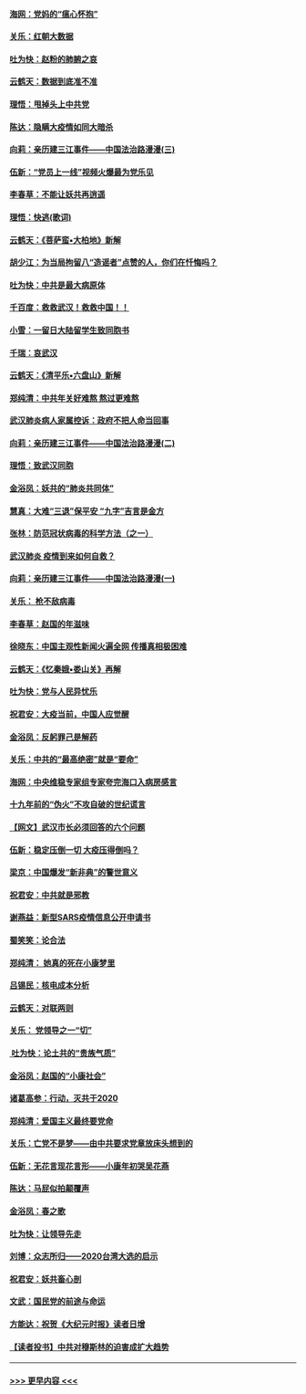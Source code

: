 #### [海网：党妈的“瘟心怀抱”](../pages/nsc993/n11840740.md?t=02050301) 
#### [关乐：红朝大数据](../pages/nsc993/n11840675.md?t=02050301) 
#### [吐为快：赵粉的肺腑之哀](../pages/nsc993/n11840618.md?t=02050301) 
#### [云鹤天：数据到底准不准](../pages/nsc993/n11840325.md?t=02050301) 
#### [理悟：甩掉头上中共党](../pages/nsc993/n11838826.md?t=02050301) 
#### [陈达：隐瞒大疫情如同大暗杀](../pages/nsc993/n11838771.md?t=02050301) 
#### [向莉：亲历建三江事件——中国法治路漫漫(三)](../pages/nsc993/n11831825.md?t=02050301) 
#### [伍新：“党员上一线”视频火爆最为党乐见](../pages/nsc993/n11838200.md?t=02050301) 
#### [李春草：不能让妖共再逍遥](../pages/nsc993/n11838102.md?t=02050301) 
#### [理悟：快逃(歌词)](../pages/nsc993/n11838083.md?t=02050301) 
#### [云鹤天：《菩萨蛮▪大柏地》新解](../pages/nsc993/n11838059.md?t=02050301) 
#### [胡少江：为当局拘留八“造谣者”点赞的人，你们在忏悔吗？](../pages/nsc993/n11836801.md?t=02050301) 
#### [吐为快：中共是最大病原体](../pages/nsc993/n11836748.md?t=02050301) 
#### [千百度：救救武汉！救救中国！！](../pages/nsc993/n11836145.md?t=02050301) 
#### [小雪：一留日大陆留学生致同胞书](../pages/nsc993/n11834624.md?t=02050301) 
#### [千瑞：哀武汉](../pages/nsc993/n11833647.md?t=02050301) 
#### [云鹤天：《清平乐▪六盘山》新解](../pages/nsc993/n11833611.md?t=02050301) 
#### [郑纯清：中共年关好难熬 熬过更难熬](../pages/nsc993/n11833489.md?t=02050301) 
#### [武汉肺炎病人家属控诉：政府不把人命当回事](../pages/nsc993/n11833205.md?t=02050301) 
#### [向莉：亲历建三江事件——中国法治路漫漫(二)](../pages/nsc993/n11829102.md?t=02050301) 
#### [理悟：致武汉同胞](../pages/nsc993/n11831522.md?t=02050301) 
#### [金浴凤：妖共的“肺炎共同体”](../pages/nsc993/n11829448.md?t=02050301) 
#### [慧真：大难“三退”保平安 “九字”吉言是金方](../pages/nsc993/n11829501.md?t=02050301) 
#### [张林：防范冠状病毒的科学方法（之一）](../pages/nsc993/n11828618.md?t=02050301) 
#### [武汉肺炎 疫情到来如何自救？](../pages/nsc993/n11827632.md?t=02050301) 
#### [向莉：亲历建三江事件——中国法治路漫漫(一)](../pages/nsc993/n11827190.md?t=02050301) 
#### [关乐： 枪不敌病毒](../pages/nsc993/n11826746.md?t=02050301) 
#### [李春草：赵国的年滋味](../pages/nsc993/n11826321.md?t=02050301) 
#### [徐晓东：中国主观性新闻火遍全网 传播真相极困难](../pages/nsc993/n11826508.md?t=02050301) 
#### [云鹤天：《忆秦娥▪娄山关》再解](../pages/nsc993/n11824682.md?t=02050301) 
#### [吐为快：党与人民异忧乐](../pages/nsc993/n11824660.md?t=02050301) 
#### [祝君安：大疫当前，中国人应觉醒](../pages/nsc993/n11821946.md?t=02050301) 
#### [金浴凤：反躬罪己是解药](../pages/nsc993/n11820280.md?t=02050301) 
#### [关乐：中共的“最高绝密”就是“要命”](../pages/nsc993/n11816946.md?t=02050301) 
#### [海网：中央维稳专家组专家夸完海口入病房感言](../pages/nsc993/n11815138.md?t=02050301) 
#### [十九年前的“伪火”不攻自破的世纪谎言](../pages/nsc993/n11813238.md?t=02050301) 
#### [【网文】武汉市长必须回答的六个问题](../pages/nsc993/n11813848.md?t=02050301) 
#### [伍新：稳定压倒一切 大疫压得倒吗？](../pages/nsc993/n11812634.md?t=02050301) 
#### [梁京：中国爆发“新非典”的警世意义](../pages/nsc993/n11812554.md?t=02050301) 
#### [祝君安：中共就是邪教](../pages/nsc993/n11812431.md?t=02050301) 
#### [谢燕益：新型SARS疫情信息公开申请书](../pages/nsc993/n11808840.md?t=02050301) 
#### [蜀笑笑：论合法](../pages/nsc993/n11808064.md?t=02050301) 
#### [郑纯清： 她真的死在小康梦里](../pages/nsc993/n11806623.md?t=02050301) 
#### [吕锡民：核电成本分析](../pages/nsc993/n11806284.md?t=02050301) 
#### [云鹤天：对联两则](../pages/nsc993/n11805957.md?t=02050301) 
#### [关乐： 党领导之一“切”](../pages/nsc993/n11804505.md?t=02050301) 
#### [ 吐为快：论土共的“贵族气质”](../pages/nsc993/n11804490.md?t=02050301) 
#### [金浴凤：赵国的“小康社会”](../pages/nsc993/n11804452.md?t=02050301) 
#### [诸葛高参：行动，灭共于2020](../pages/nsc993/n11804120.md?t=02050301) 
#### [郑纯清：爱国主义最终要党命](../pages/nsc993/n11802197.md?t=02050301) 
#### [关乐：亡党不是梦——由中共要求党章放床头想到的](../pages/nsc993/n11802156.md?t=02050301) 
#### [伍新：无花言现花言形——小康年初哭吴花燕](../pages/nsc993/n11800044.md?t=02050301) 
#### [陈达：马屁似拍颠覆声](../pages/nsc993/n11800010.md?t=02050301) 
#### [金浴凤：春之歌](../pages/nsc993/n11797687.md?t=02050301) 
#### [吐为快：让领导先走](../pages/nsc993/n11797512.md?t=02050301) 
#### [刘博：众志所归——2020台湾大选的启示](../pages/nsc993/n11796878.md?t=02050301) 
#### [祝君安：妖共畜心剖](../pages/nsc993/n11794273.md?t=02050301) 
#### [文武：国民党的前途与命运](../pages/nsc993/n11794198.md?t=02050301) 
#### [方能达：祝贺《大纪元时报》读者日增](../pages/nsc993/n11793807.md?t=02050301) 
#### [【读者投书】中共对穆斯林的迫害成扩大趋势](../pages/nsc993/n11791371.md?t=02050301) 

----
#### [ >>> 更早内容 <<< ](../indexes/nsc993-earlier.md)
